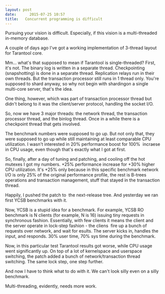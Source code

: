 ```yaml
---
layout: post
date:      2015-07-25 10:57
title:   Concurrent programming is difficult
---
```


<div class="gh-gist" data-gist-id="kostja/767622d554c676a35454">Pursuing your vision is difficult. Especially, if this vision is a multi-threaded in-memory database.

A couple of days ago I&#39;ve got a working implementation of 3-thread layout for Tarantool core.

Mm... what&#39;s that supposed to mean if Tarantool is single-threaded? First, it&#39;s not. The binary log
is written in a separate thread. Checkpointing (snapshotting) is done in a separate thread. Replication
relays run in their own threads. But the transaction processor still runs in 1 thread only. You&#39;re
supposed to shard anyway, so why not begin with shardingon a single multi-core server, that&#39;s the idea.

One thing, however, which was part of transaction processor thread but didn&#39;t belong to it was the
client/server protocol, handling the socket I/O.

So, now we have 3 major threads: the network thread, the transaction processor thread, and the
binlog thread. Once in a while there is a checkpoint thread that gets involved.

The benchmark numbers were supposed to go up. But not only that, they were supposed to go up
while still maintaining at least comparable CPU utilization. I wasn&#39;t interested in 20% performance
boost for 100%&nbsp; incraese in CPU usage, even though that&#39;s exactly what I got at first.

So, finally, after a day of tuning and patching, and cooling off the hot mutexes I got my numbers.
+25% performance increase for +30% higher CPU utilization. It&#39;s +25% only because in this specific
benchmark network I/O is only 25% of the original performance profile, the rest is B-trees operations
and transaction management, stuff that stayed in the transaction thread.

Happily, I pushed the patch to&nbsp; the next-release tree. And yesterday we ran first YCSB benchmarks with it.

Now, YCSB is a stupid idea for a benchmark. For example, YCSB RO benchmark is N clients (for example, N is 16)
issuing tiny requests in synchronous fashion. Essentially, with few clients it means the client and the
server operate in lock-step fashion - the cliens&nbsp; fire up a bunch of requests over network, and wait for esults.
The server kicks in, handles the input, and responds. 30% user time, 70% sys time during the benchmark.

Now, in this particular test Tarantool results got worse, while CPU usage went significantly up. On top of a lot of kernelspace and userspace switching, the patch added a bunch of network/transaction thread switching. The same lock step, one step further.

And now I have to think what to do with it. We can&#39;t look silly even on a silly benchmark.

Multi-threading, evidently, needs more work.
</div>
